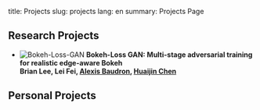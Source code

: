 title: Projects
slug: projects
lang: en
summary: Projects Page

## Research Projects

* ![Bokeh-Loss-GAN]({static})
**Bokeh-Loss GAN: Multi-stage adversarial training for realistic edge-aware Bokeh**  
  **Brian Lee, Lei Fei, [Alexis Baudron](https://scholar.google.com/citations?user=L4oeuXoAAAAJ&hl=en), [Huaijin Chen](https://hgchen.com/)** 
## Personal Projects